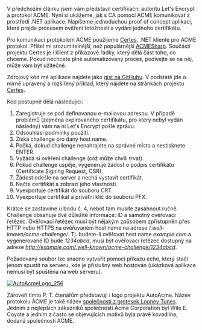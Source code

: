 <!-- dcterms:identifier = aspnetcz#5454 -->
<!-- dcterms:title = Let's Encrypt na Windows: PoC aplikace -->
<!-- dcterms:abstract = V předchozím článku jsem vám představil certifikační autoritu Let's Encrypt a protokol ACME. Nyní si ukážeme, jak s CA pomocí ACME komunikovat z prostředí .NET aplikace. -->
<!-- np9:categoryId = 4 -->
<!-- x4w:category = Bezpečnost -->
<!-- np9:authorId = 1 -->
<!-- np9:authorEmail = michal.valasek@altairis.cz -->
<!-- dcterms:creator = Michal Altair Valášek -->
<!-- dcterms:created = 2017-01-15T01:40:15.217+01:00 -->
<!-- dcterms:dateAccepted = 2017-01-22T00:00:00+01:00 -->
<!-- x4w:pictureWidth = 150 -->
<!-- x4w:pictureHeight = 150 -->
<!-- x4w:pictureUrl = /perex-pictures/20170122-let-s-encrypt-na-windows-poc-aplikace.png -->

V předchozím článku jsem vám představil certifikační autoritu Let's Encrypt a protokol ACME. Nyní si ukážeme, jak s CA pomocí ACME komunikovat z prostředí .NET aplikace. Napíšeme jednoduchou proof of concept aplikaci, která projde procesem ověření totožnosti a vydání jednoho certifikátu.

Pro komunikaci protokolem ACME použijeme [Certes](https://github.com/fszlin/certes), .NET kliente pro ACME protokol. Přišel mi srozumitelnější, než populárnější [ACMESharp](https://github.com/ebekker/ACMESharp). Součástí projektu Certes je i klient z příkazové řádky, který dělá část toho, co chceme. Pokud nechcete plně automatizovaný proces, podívejte se na něj, může vám být užitečné.

Zdrojový kód mé aplikace najdete jako [gist na GitHubu](https://gist.github.com/ridercz/ce6473b9693402882a7ec56fb722ea0c). V podstatě jde o mírně upravený a rozšířený příklad, který najdete na stránkách projektu [Certes](https://github.com/fszlin/certes#get-started). 

Kód postupně dělá následující:

1.  Zaregistruje se pod definovanou e-mailovou adresou. V případě problémů (zejména expirovaného certifikátu, pro který nebyl vydán následný) vám na ni Let's Encrypt pošle zprávu.
2.  Odsouhlasí podmínky použití.
3.  Získá challenge pro daný host name.
4.  Počká, dokud challenge nenahrajete na správné místo a nestisknete ENTER.
5.  Vyžádá si ověření challenge (což může chvíli trvat).
6.  Pokud challenge uspěje, vygeneruje žádost o podpis certifikátu (Certificate Signing Request, CSR).
7.  Žádost odešle na server a nechá vystavit certifikát.
8.  Načte certifikát a zobrazí jeho vlastnosti.
9.  Vyexportuje certifikát do souboru CRT.
10.  Vyexportuje certifikát a privátní klíč do souboru PFX.

Krátce se zastavíme u bodu č. 4, neboť tam musíte zasáhnout ručně. Challenge obsahuje dvě důležité informace: ID a samotný ověřovací řetězec. Ověřovací řetězec musí být nějakým způsobem zpřístupněn přes HTTP nebo HTTPS na ověřovaném host name na adrese */.well-known/acme-challenge/<id>*. Tj. budete-li ověřovat host name *example.com* a vygenerované ID bude *1234abcd*, musí být ověřovací řetězec dostupný na adrese *http://example.com/.well-known/acme-challenge/1234abcd*.

Požadovaný soubor lze snadno vytvořit pomocí příkazu echo, který stačí jenom spustit na serveru, kde je příslušný web hostován (ukázková aplikace nemusí být spuštěna na web serveru).

[![AutoAcmeLogo_256](https://www.cdn.altairis.cz/Blog/2017/20170115-AutoAcmeLogo_256_thumb.png "AutoAcmeLogo_256")](https://www.cdn.altairis.cz/Blog/2017/20170115-AutoAcmeLogo_256_2.png)

Zároveň tímto P. T. čtenářům představuji i logo projektu AutoAcme. Název protokolu ACME je také název [společnosti z grotesek Looney Tunes](https://en.wikipedia.org/wiki/Acme_Corporation). Jedním z nejlepších zákazníků společnosti Acme Corporation byl Wile E. Coyote a jedním z často se objevujících motivů byla právě kovadlina, dodaná společností ACME. 